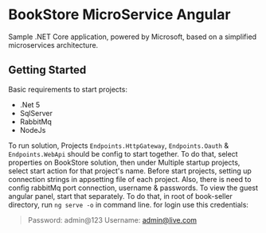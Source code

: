 # BookStore MicroService Angular
Sample .NET Core application, powered by Microsoft, based on a simplified microservices architecture.
## Getting Started
Basic requirements to start projects:
- .Net 5
- SqlServer
- RabbitMq
- NodeJs

To run solution, Projects `Endpoints.HttpGateway`, `Endpoints.Oauth` & `Endpoints.WebApi` should be config to start together.
To do that, select properties on BookStore solution, then under Multiple startup projects, select start action for that project's name.
Before start projects, setting up connection strings in appsetting file of each project. Also, there is need to config rabbitMq port connection, username & passwords.
To view the guest angular panel, start that separately. To do that, in root of book-seller directory, run `ng serve -o` in command line. for login use this credentials:
> Password: admin@123
> Username: admin@live.com
